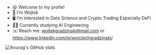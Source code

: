 - 😃 Welcome to my profie!
- 👋 I'm Wojtek
- 🖥️ I’m interested in Data Science and Crypto Trading Especially DeFi
- 👨‍🎓 Currently studying AI Engineering
- ✉️ Reach me: wojtekgradzinski@mail.com or https://www.linkedin.com/in/wojciechgradzinski/

![Anurag's GitHub stats](https://github-readme-stats.vercel.app/api?username=wojtekgradzinski&show_icons=true&theme=radical)
